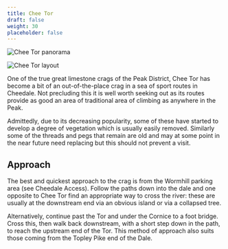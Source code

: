 ```yaml
---
title: Chee Tor
draft: false
weight: 30
placeholder: false
---
```






![Chee Tor panorama](/img/peak/cheedale/Chee-Tor-panorama.jpg)

![Chee Tor layout](/img/peak/cheedale/chee3.gif)

One of the true great limestone crags of the Peak District, Chee Tor has become a bit of an out-of-the-place crag in a sea of sport routes in Cheedale. Not precluding this it is well worth seeking out as its routes provide as good an area of traditional area of climbing as anywhere in the Peak.

Admittedly, due to its decreasing popularity, some of these have started to develop a degree of vegetation which is usually easily removed. Similarly some of the threads and pegs that remain are old and may at some point in the near future need replacing but this should not prevent a visit.

## Approach

The best and quickest approach to the crag is from the Wormhill parking area (see Cheedale Access). Follow the paths down into the dale and one opposite to Chee Tor find an appropriate way to cross the river: these are usually at the downstream end via an obvious island or via a collapsed tree.

Alternatively, continue past the Tor and under the Cornice to a foot bridge. Cross this, then walk back downstream, with a short step down in the path, to reach the upstream end of the Tor. This method of approach also suits those coming from the Topley Pike end of the Dale.
